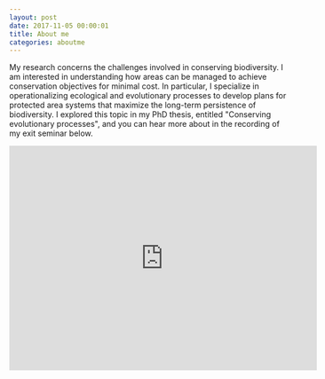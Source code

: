 ```yaml
---
layout: post
date: 2017-11-05 00:00:01
title: About me
categories: aboutme
---
```


My research concerns the challenges involved in conserving biodiversity. I am interested in understanding how areas can be managed to achieve conservation objectives for minimal cost. In particular, I specialize in operationalizing ecological and evolutionary processes to develop plans for protected area systems that maximize the long-term persistence of biodiversity. I explored this topic in my PhD thesis, entitled "Conserving evolutionary processes", and you can hear more about in the recording of my exit seminar below.

<iframe width="554" height="405" src="https://www.youtube.com/embed/dkkqXo8Z17w" frameborder="0" allow="autoplay; encrypted-media" allowfullscreen></iframe>
